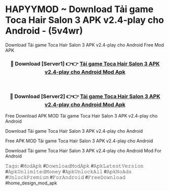 # HAPYYMOD ~ Download Tải game Toca Hair Salon 3 APK v2.4-play cho Android - (5v4wr)
Download Tải game Toca Hair Salon 3 APK v2.4-play cho Android Free Mod APK

<div align="center">
<h3>🔴 Download [Server1] 👉👉 <a href="https://apk-comot.site?title=Tải_game_Toca_Hair_Salon_3_APK_v2.4-play_cho_Android">Tải game Toca Hair Salon 3 APK v2.4-play cho Android Mod Apk</a></h3><br>

<h3>🔴 Download [Server2] 👉👉 <a href="https://apk-comot.site?title=Tải_game_Toca_Hair_Salon_3_APK_v2.4-play_cho_Android">Tải game Toca Hair Salon 3 APK v2.4-play cho Android Mod Apk</a></h3>
</div>


Free Download APK MOD Tải game Toca Hair Salon 3 APK v2.4-play cho Android

Download Tải game Toca Hair Salon 3 APK v2.4-play cho Android 

Free APK MOD Tải game Toca Hair Salon 3 APK v2.4-play cho Android 

Download Tải game Toca Hair Salon 3 APK v2.4-play cho Android Mod For Android

𝚃𝚊𝚐𝚜: #𝙼𝚘𝚍𝙰𝚙𝚔 #𝙳𝚘𝚠𝚗𝚕𝚘𝚊𝚍𝙼𝚘𝚍𝙰𝚙𝚔 #𝙰𝚙𝚔𝙻𝚊𝚝𝚎𝚜𝚝𝚅𝚎𝚛𝚜𝚒𝚘𝚗 #𝙰𝚙𝚔𝚄𝚗𝚕𝚒𝚖𝚒𝚝𝚎𝚍𝙼𝚘𝚗𝚎𝚢 #𝙰𝚙𝚔𝚄𝚗𝚕𝚘𝚌𝚔𝙰𝚕𝚕 #𝙰𝚙𝚔𝙽𝚘𝙰𝚍𝚜 #𝚄𝚗𝚕𝚘𝚌𝚔𝙿𝚛𝚎𝚖𝚒𝚞𝚖 #𝙵𝚘𝚛𝙰𝚗𝚍𝚛𝚘𝚒𝚍 #𝙵𝚛𝚎𝚎𝙳𝚘𝚠𝚗𝚕𝚘𝚊𝚍 #home_design_mod_apk